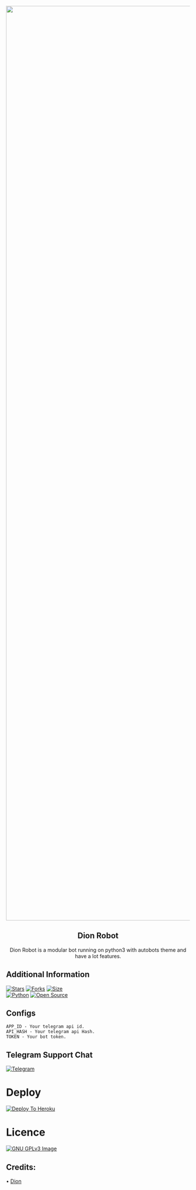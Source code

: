 <p align="center"><a href="https://t.me/DionRobot"><img src="https://telegra.ph/file/dde299f65a74e6bc132ba.jpg" alt="Dion Robot" width="2500"></a></p> 
<h2 align="center"><b>Dion Robot</b></h2>
<p align="center">Dion Robot is a modular bot running on python3 with autobots theme and have a lot features.</p>

## Additional Information
[![Stars](https://img.shields.io/github/stars/SeorangDion/DionBot?style=flat-square&color=yellow)](https://github.com/SeorangDion/DionBot/stargazers)
[![Forks](https://img.shields.io/github/forks/SeorangDion/DionBot?style=flat-square&color=orange)](https://github.com/SeorangDion/DionBot/fork)
[![Size](https://img.shields.io/github/repo-size/SeorangDion/DionBot?style=flat-square&color=green)](https://github.com/SeorangDion/DionBot/)   
[![Python](https://img.shields.io/badge/Python-v3.10.4-blue)](https://www.python.org/)
[![Open Source](https://badges.frapsoft.com/os/v2/open-source.svg?v=103)](https://github.com/SeorangDion/DionBot)

## Configs
```
APP_ID - Your telegram api id.
API_HASH - Your telegram api Hash.
TOKEN - Your bot token.
```

## Telegram Support Chat
[![Telegram](https://img.shields.io/badge/telegram-1b77FF.svg?style=for-the-badge&logo=telegram)](https://t.me/DionSupport)

# Deploy
[![Deploy To Heroku](https://www.herokucdn.com/deploy/button.svg)](https://heroku.com/deploy?template=https://github.com/SeorangDion/DionBot)

# Licence
[![GNU GPLv3 Image](https://www.gnu.org/graphics/gplv3-127x51.png)](http://www.gnu.org/licenses/gpl-3.0.en.html)

## Credits:
• [Dion](https://GitHub.com/SeorangDion)
